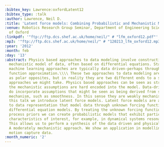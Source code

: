 ```yaml
---
:bibtex_key: Lawrence:oxfordLatent12
:bibtex_type: :talk
:author: Lawrence, Neil D.
:title: 'Latent force models: Combining Probabilistic and Mechanistic Modelling'
:venue: Robotics Research Group Seminar, Department of Engineering Science, University
  of Oxford
:linkpdf: '"ftp://ftp.dcs.shef.ac.uk/home/neil/" # "lfm_oxford12.pdf"'
:mp3: '"ftp://ftp.dcs.shef.ac.uk/home/neil/" # "120213_lfm_oxford12.mp3"'
:year: '2012'
:month: feb
:day: '13'
:abstract: Physics based approaches to data modeling involve constructing an accurate
  mechanistic model of data, often based on differential equations. Statistical and
  machine learning approaches are typically data driven-perhaps through regularized
  function approximation.\\\\ These two approaches to data modeling are often seen
  as polar opposites, but in reality they are two different ends to a spectrum of
  approaches we might take. Physics based approaches can be seen as strongly mechanistic,
  the mechanistic assumptions are hard encoded into the model. Data-driven approaches
  do incorporate assumptions that might be seen as being derived from some underlying
  mechanism, such as smoothness. In this sense they are weakly mechanistic.\\\\ In
  this talk we introduce latent force models. Latent force models are a new approach
  to data representation that model data through unknown forcing functions that drive
  differential equation models. By treating the unknown forcing functions with Gaussian
  process priors we can create probabilistic models that exhibit particular physical
  characteristics of interest, for example, in dynamical systems resonance and inertia.
  This allows us to perform a synthesis of the data driven and physical modeling paradigms.
  A moderately mechanistic approach. We show an application in modelling of human
  motion capture data.
:month_numeric: '2'
---
```

